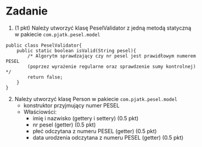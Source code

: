 # Zadanie

1. (1 pkt) Należy utworzyć klasę PeselValidator z jedną metodą statyczną w pakiecie ```com.pjatk.pesel.model```
```
public class PeselValidator{
    public static boolean isValid(String pesel){
        /* Algorytm sprawdzający czy nr pesel jest prawidłowym numerem PESEL 
        (poprzez wyrażenie regularne oraz sprawdzenie sumy kontrolnej) */
        return false;
    }
}
```

2. Należy utworzyć klasę Person w pakiecie ```com.pjatk.pesel.model```
    * konstruktor przyjmujący numer PESEL
    * Właściowści:
        + imię i nazwisko (gettery i settery) (0.5 pkt)
        + nr pesel (getter) (0.5 pkt)
        + płeć odczytana z numeru PESEL (getter) (0.5 pkt)
        + data urodzenia odczytana z numeru PESEL (getter) (0.5 pkt)





